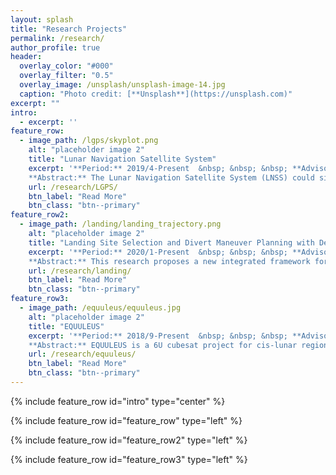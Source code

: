 ```yaml
---
layout: splash
title: "Research Projects"
permalink: /research/
author_profile: true
header:
  overlay_color: "#000"
  overlay_filter: "0.5"
  overlay_image: /unsplash/unsplash-image-14.jpg
  caption: "Photo credit: [**Unsplash**](https://unsplash.com)"
excerpt: ""
intro: 
  - excerpt: ''
feature_row:
  - image_path: /lgps/skyplot.png
    alt: "placeholder image 2"
    title: "Lunar Navigation Satellite System"
    excerpt: '**Period:** 2019/4-Present  &nbsp; &nbsp; &nbsp; **Advisor:** Prof.Funase (UTokyo) <br> <br>
    **Abstract:** The Lunar Navigation Satellite System (LNSS) could significantly improve the operational capability and flexibility of future lunar missions by providing real-time, continuous, and highly accurate positioning services to lunar users. I have been studying on the system configuration optimization, development strategy optimization, and autonomous operation strategies of LNSS.'
    url: /research/LGPS/
    btn_label: "Read More"
    btn_class: "btn--primary"
feature_row2:
  - image_path: /landing/landing_trajectory.png
    alt: "placeholder image 2"
    title: "Landing Site Selection and Divert Maneuver Planning with Deep Reinforcement Learning"
    excerpt: '**Period:** 2020/1-Present  &nbsp; &nbsp; &nbsp; **Advisor:** Prof.Ho (Georgia Tech) <br> <br>
    **Abstract:** This research proposes a new integrated framework for identifying safe landing locations and planning in-flight divert maneuvers. I am building a reinforcement learning framework that optimizes a landing site selection strategy concurrently with a guidance and control strategy to the target landing site, to acheive a safe and efficient landing trajectory at a system-level.'
    url: /research/landing/
    btn_label: "Read More"
    btn_class: "btn--primary"
feature_row3:
  - image_path: /equuleus/equuleus.jpg
    alt: "placeholder image 2"
    title: "EQUULEUS"
    excerpt: '**Period:** 2018/9-Present  &nbsp; &nbsp; &nbsp; **Advisor:** Prof.Funase (UTokyo) <br> <br>
    **Abstract:** EQUULEUS is a 6U cubesat project for cis-lunar region exploration, which is developed by JAXA and The University of Tokyo. I am mainly working on the thermal analysis, simulator implementation, and on-board software development. '
    url: /research/equuleus/
    btn_label: "Read More"
    btn_class: "btn--primary"
---
```


{% include feature_row id="intro" type="center" %}

{% include feature_row id="feature_row" type="left" %}

{% include feature_row id="feature_row2" type="left" %}

{% include feature_row id="feature_row3" type="left" %}